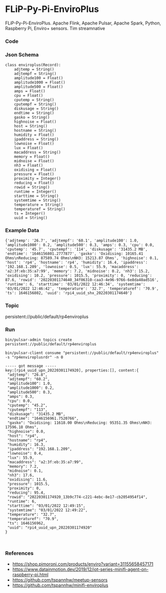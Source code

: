 # FLiP-Py-Pi-EnviroPlus
FLiP-Py-Pi-EnviroPlus.  Apache Flink, Apache Pulsar, Apache Spark, Python, Raspberry Pi, Enviro+ sensors.   Tim streamnative

### Code

### Json Schema

````
class enviroplus(Record):
    adjtemp = String()
    adjtempf = String()
    amplitude100 = Float()
    amplitude1000 = Float()
    amplitude500 = Float()
    amps = Float()
    cpu = Float()
    cputemp = String()
    cputempf = String()
    diskusage = String()
    endtime = String()
    gasko = String()
    highnoise = Float()
    host = String()
    hostname = String()
    humidity = Float()
    ipaddress = String()
    lownoise = Float()
    lux = Float()
    macaddress = String()
    memory = Float()
    midnoise = Float()
    nh3 = Float()
    oxidising = Float()
    pressure = Float()
    proximity = Integer()
    reducing = Float()
    rowid = String()
    runtime = Integer()
    starttime = String()
    systemtime = String()
    temperature = String()
    temperaturef = String()
    ts = Integer()
    uuid = String()

````

### Example Data

````
{'adjtemp': '26.7', 'adjtempf': '60.1', 'amplitude100': 1.0, 'amplitude1000': 0.2, 'amplitude500': 0.3, 'amps': 0.3, 'cpu': 0.0, 'cputemp': '45.7', 'cputempf': '114', 'diskusage': '31435.2 MB', 'endtime': '1646156801.2777877', 'gasko': 'Oxidising: 10165.41 Ohms\nReducing: 87589.74 Ohms\nNH3: 15213.87 Ohms', 'highnoise': 0.1, 'host': 'rp4', 'hostname': 'rp4', 'humidity': 16.4, 'ipaddress': '192.168.1.209', 'lownoise': 0.5, 'lux': 55.9, 'macaddress': 'a2:3f:eb:35:a7:99', 'memory': 7.2, 'midnoise': 0.2, 'nh3': 15.2, 'oxidising': 10.2, 'pressure': 1015.5, 'proximity': 0, 'reducing': 87.6, 'rowid': '20220301174640_34f06310-caa3-4e96-9766-6e8da40ad516', 'runtime': 6, 'starttime': '03/01/2022 12:46:34', 'systemtime': '03/01/2022 12:46:42', 'temperature': '32.7', 'temperaturef': '70.9', 'ts': 1646156802, 'uuid': 'rpi4_uuid_shx_20220301174640'}

````

### Topic

persistent://public/default/rp4enviroplus

### Run

````
bin/pulsar-admin topics create persistent://public/default/rp4enviroplus

bin/pulsar-client consume "persistent://public/default/rp4enviroplus" -s "rp4enviroplusrdr" -n 0

----- got message -----
key:[rpi4_uuid_upn_20220301174920], properties:[], content:{
 "adjtemp": "26.8",
 "adjtempf": "60.2",
 "amplitude100": 1.0,
 "amplitude1000": 0.2,
 "amplitude500": 0.3,
 "amps": 0.3,
 "cpu": 0.0,
 "cputemp": "45.2",
 "cputempf": "113",
 "diskusage": "31435.2 MB",
 "endtime": "1646156961.7520766",
 "gasko": "Oxidising: 11618.00 Ohms\nReducing: 95351.35 Ohms\nNH3: 17596.18 Ohms",
 "highnoise": 0.0,
 "host": "rp4",
 "hostname": "rp4",
 "humidity": 16.3,
 "ipaddress": "192.168.1.209",
 "lownoise": 0.4,
 "lux": 55.9,
 "macaddress": "a2:3f:eb:35:a7:99",
 "memory": 7.2,
 "midnoise": 0.1,
 "nh3": 17.6,
 "oxidising": 11.6,
 "pressure": 1015.5,
 "proximity": 0,
 "reducing": 95.4,
 "rowid": "20220301174920_13b9c774-c221-4ebc-8e17-cb2054954f14",
 "runtime": 6,
 "starttime": "03/01/2022 12:49:15",
 "systemtime": "03/01/2022 12:49:22",
 "temperature": "32.7",
 "temperaturef": "70.9",
 "ts": 1646156962,
 "uuid": "rpi4_uuid_upn_20220301174920"
}

 
````

### References

* https://shop.pimoroni.com/products/enviro?variant=31155658457171
* https://www.datainmotion.dev/2019/12/iot-series-minifi-agent-on-raspberry-pi.html
* https://github.com/tspannhw/meetup-sensors
* https://github.com/tspannhw/minifi-enviroplus
